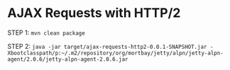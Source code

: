 # AJAX Requests with HTTP/2

STEP 1: `mvn clean package`

STEP 2: `java -jar target/ajax-requests-http2-0.0.1-SNAPSHOT.jar -Xbootclasspath/p:~/.m2/repository/org/mortbay/jetty/alpn/jetty-alpn-agent/2.0.6/jetty-alpn-agent-2.0.6.jar`
